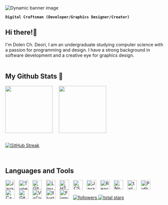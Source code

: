 <picture>
    <source media="(prefers-color-scheme: dark)" srcset="https://github.com/DolenDeori/DolenDeori/blob/main/banner_img/banner_dark.png">
    <source media="(prefers-color-scheme: light)" srcset="https://github.com/DolenDeori/DolenDeori/blob/main/banner_img/banner_light.png">
    <img alt="Dynamic banner image" src="https://user-images.githubusercontent.com/25423296/163456779-a8556205-d0a5-45e2-ac17-42d089e3c3f8.png">
</picture>

**`Digital Craftsman (Developer/Graphics Designer/Creator)`**
## Hi there!👋
I'm Dolen Ch. Deori, I am an undergraduate studying computer science with a passion for programming and design. I have a strong background in software development and a creative eye for graphics design.
<br>
<br>


## My Github Stats 🚀
<div>
    <picture>
      <source
        srcset="https://github-readme-stats.vercel.app/api?username=DolenDeori&show_icons=true&theme=dark&border_radius=12&border_color=F44A4A&ring_color=F7E219&icon_color=F44A4A&hide_title=true"
        media="(prefers-color-scheme: dark)"
      />
      <source
        srcset="https://github-readme-stats.vercel.app/api?username=DolenDeori&show_icons=true&border_radius=12&border_color=F44A4A&ring_color=F7E219&icon_color=F44A4A&hide_title=true"
        media="(prefers-color-scheme: light), (prefers-color-scheme: no-preference)"
      />
      <img height=150 align="center" src="https://github-readme-stats.vercel.app/api?username=DolenDeori&show_icons=true&border_radius=12&border_color=F44A4A&ring_color=F7E219&icon_color=F44A4A&hide_title=true" />
    </picture>
    &nbsp; &nbsp;
    <picture>
          <source
            srcset="https://github-readme-stats.vercel.app/api/top-langs/?username=DolenDeori&layout=compact&border_radius=12&border_color=A83AEF&theme=dark&hide_title=true"
            media="(prefers-color-scheme: dark)"
          />
          <source
            srcset="https://github-readme-stats.vercel.app/api/top-langs/?username=DolenDeori&layout=compact&border_radius=12&border_color=A83AEF&theme=light&hide_title=true"
            media="(prefers-color-scheme: light), (prefers-color-scheme: no-preference)"
          />
      <img height=150 align="center" src="https://github-readme-stats.vercel.app/api/top-langs/?username=DolenDeori&layout=compact&border_radius=12&border_color=A83AEF&hide_title=true" />
    </picture>
</div>
<br>

[![GitHub Streak](https://streak-stats.demolab.com/?user=DolenDeori&theme=dark&border_radius=10)](https://git.io/streak-stats)

<br>

## Languages and Tools

<img align="left" alt="Java" width="30px" style="padding-right:10px;" src="https://cdn.jsdelivr.net/gh/devicons/devicon/icons/java/java-original.svg"/>
<img align="left" alt="TypeScript" width="30px" style="padding-right:10px;" src="https://cdn.jsdelivr.net/gh/devicons/devicon/icons/typescript/typescript-plain.svg" />
<img align="left" alt="Git" width="30px" style="padding-right:10px;" src="https://cdn.jsdelivr.net/gh/devicons/devicon/icons/git/git-original.svg" />
<img align="left" alt="Linux" width="30px" style="padding-right:10px;" src="https://cdn.jsdelivr.net/gh/devicons/devicon/icons/linux/linux-original.svg" />
<img align="left" alt="HTML" width="30px" style="padding-right:10px;" src="https://cdn.jsdelivr.net/gh/devicons/devicon/icons/html5/html5-plain.svg" />
<img align="left" alt="CSS" width="30px" style="padding-right:10px;" src="https://cdn.jsdelivr.net/gh/devicons/devicon/icons/css3/css3-plain.svg" />
<img align="left" alt="JavaScript" width="30px" style="padding-right:10px;" src="https://cdn.jsdelivr.net/gh/devicons/devicon/icons/javascript/javascript-plain.svg" />
<img align="left" alt="React" width="30px" style="padding-right:10px;" src="https://cdn.jsdelivr.net/gh/devicons/devicon/icons/react/react-original.svg" />
<img align="left" alt="NodeJS" width="30px" style="padding-right:10px;" src="https://cdn.jsdelivr.net/gh/devicons/devicon/icons/nodejs/nodejs-original.svg" />
<img align="left" alt="tailwind" width="30px" style="padding-right:10px;" src="https://cdn.jsdelivr.net/gh/devicons/devicon/icons/tailwindcss/tailwindcss-plain.svg" />          
<img align="left" alt="Python" width="30px" style="padding-right:10px;" src="https://cdn.jsdelivr.net/gh/devicons/devicon/icons/python/python-plain.svg" />
<img align="left" alt="C++" width="30px" style="padding-right:10px;" src="https://cdn.jsdelivr.net/gh/devicons/devicon/icons/cplusplus/cplusplus-line.svg" />
<img align="left" alt="GitHub" width="30px" style="padding-right:10px;" src="https://cdn.jsdelivr.net/gh/devicons/devicon/icons/github/github-original.svg" />
<img align="left" alt="VsCode" width="30px" style="padding-right:10px;" src="https://cdn.jsdelivr.net/gh/devicons/devicon/icons/vscode/vscode-original.svg" />
<img align="left" alt="Illustrator" width="30px" style="padding-right:10px;" src="https://cdn.jsdelivr.net/gh/devicons/devicon/icons/illustrator/illustrator-plain.svg" />
<img align="left" alt="Figma" width="30px" style="padding-right:10px;" src="https://cdn.jsdelivr.net/gh/devicons/devicon/icons/figma/figma-original.svg" />

<br>
<bt>

##
<p align="left">
    <a href="https://github.com/DolenDeori?tab=followers">
        <img alt="followers" title="Follow me on Github" src="https://custom-icon-badges.demolab.com/github/followers/DolenDeori?color=236ad3&labelColor=1155ba&style=for-the-badge&logo=person-add&label=Follow&logoColor=white"/>
    </a>
    <a href="https://github.com/DolenDeori?tab=repositories&sort=stargazers">
        <img alt="total stars" title="Total stars on GitHub" src="https://custom-icon-badges.demolab.com/github/stars/DolenDeori?color=55960c&style=for-the-badge&labelColor=488207&logo=star"/>
    </a>
</p>
